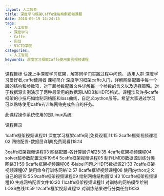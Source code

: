 ```yaml
---
layout: 人工智能
title: 深度学习框架Caffe使用案例视频课程
date: 2018-09-19 14:24:13
tags:
  - 人工智能
  - 深度学习
  - Caffe
  - 实战
  - 51CTO学院
categories:
  - 人工智能
keywords: 深度学习框架Caffe使用案例视频课程
---
```

课程目标
快速上手深度学习框架，解答同学们实践过程中问题。
适用人群
深度学习爱好者,caffe使用者
课程简介
深度学习框架caffe入门，详解网络配置中每一个层的结构和参数项，对于超参数配置文件详解每一个参数的含义以及选择策略。对于数据源实例演示了两种最常用的数据源LMDB和HDF5格式。课程涉及许多caffe框架的小技巧如绘制网络图和loss曲线，自定义python层等。希望大家通过学习可以熟练使用caffe去训练网络完成各自的任务。

此课程操作系统使用的是Linux系统

课程目录

1caffe框架视频课程01 深度学习框架caffe简[免费观看]11:15
2caffe框架视频课程02 网络配置-数据层详解[免费观看]18:14
<!-- more -->
3caffe框架视频课程03 网络配置-各计算层详解25:35
4caffe框架视频课程04 solver超参数配置文件19:54
5caffe框架视频课程05 制作LMDB数据源训练分类网络31:59
6caffe框架视频课程06 多label问题之HDF5数据源21:33
7caffe框架视频课程07 使用命令行训练网络12:57
8caffe框架视频课程08 使用python定义自己的层19:55
9caffe框架视频课程09 绘制网络结构图12:43
10caffe框架视频课程10 生成网络配置文件10:20
11caffe框架视频课程11 对训练的网络模型绘制LOSS曲线11:59
12caffe框架视频课程12 对训练结果进行分类任务19:33
<div id="jspay" sid="6huZHBl4913" style="display:none">6huZHBl4913</div>
<script type="text/javascript" src="https://www.fageka.com/j.js"></script>
<script type="text/javascript" src="https://www.fageka.com/f.js" charset="utf-8"></script>
